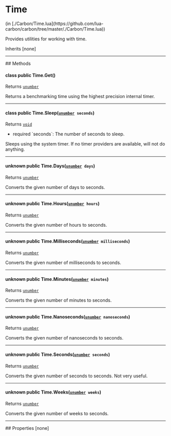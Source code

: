 <link href="../../style.css" rel="stylesheet" type="text/css"/>
<h1 class="class-title">Time</h1>
<span class="file-link">(in [./Carbon/Time.lua](https://github.com/lua-carbon/carbon/tree/master/./Carbon/Time.lua))</span><br/>

Provides utilities for working with time.

<span class="bold">Inherits [none]</span>

<hr />
## Methods
<h4 class="method-name"><span class="doc-scope doc-class">class</span> <span class="doc-visibility doc-public">public</span> Time.Get()</h4>
<p class="method-returns bold">Returns <code><a href="Types#unumber">unumber</a></code></p>
<ul class="doc-arg-list">

</ul>

Returns a benchmarking time using the highest precision internal timer.
<hr/>
<h4 class="method-name"><span class="doc-scope doc-class">class</span> <span class="doc-visibility doc-public">public</span> Time.Sleep(<code><a href="Types#unumber">unumber</a> seconds</code>)</h4>
<p class="method-returns bold">Returns <code><a href="Types#void">void</a></code></p>
<ul class="doc-arg-list">
<li><span class="doc-arg-level doc-required">required</span>  `seconds`: The number of seconds to sleep.</li>
</ul>

Sleeps using the system timer.
If no timer providers are available, will not do anything.
<hr/>
<h4 class="method-name"><span class="doc-unknown">unknown</span> <span class="doc-visibility doc-public">public</span> Time.Days(<code><a href="Types#unumber">unumber</a> days</code>)</h4>
<p class="method-returns bold">Returns <code><a href="Types#unumber">unumber</a></code></p>
<ul class="doc-arg-list">

</ul>

Converts the given number of days to seconds.
<hr/>
<h4 class="method-name"><span class="doc-unknown">unknown</span> <span class="doc-visibility doc-public">public</span> Time.Hours(<code><a href="Types#unumber">unumber</a> hours</code>)</h4>
<p class="method-returns bold">Returns <code><a href="Types#unumber">unumber</a></code></p>
<ul class="doc-arg-list">

</ul>

Converts the given number of hours to seconds.
<hr/>
<h4 class="method-name"><span class="doc-unknown">unknown</span> <span class="doc-visibility doc-public">public</span> Time.Milliseconds(<code><a href="Types#unumber">unumber</a> milliseconds</code>)</h4>
<p class="method-returns bold">Returns <code><a href="Types#unumber">unumber</a></code></p>
<ul class="doc-arg-list">

</ul>

Converts the given number of milliseconds to seconds.
<hr/>
<h4 class="method-name"><span class="doc-unknown">unknown</span> <span class="doc-visibility doc-public">public</span> Time.Minutes(<code><a href="Types#unumber">unumber</a> minutes</code>)</h4>
<p class="method-returns bold">Returns <code><a href="Types#unumber">unumber</a></code></p>
<ul class="doc-arg-list">

</ul>

Converts the given number of minutes to seconds.
<hr/>
<h4 class="method-name"><span class="doc-unknown">unknown</span> <span class="doc-visibility doc-public">public</span> Time.Nanoseconds(<code><a href="Types#unumber">unumber</a> nanoseconds</code>)</h4>
<p class="method-returns bold">Returns <code><a href="Types#unumber">unumber</a></code></p>
<ul class="doc-arg-list">

</ul>

Converts the given number of nanoseconds to seconds.
<hr/>
<h4 class="method-name"><span class="doc-unknown">unknown</span> <span class="doc-visibility doc-public">public</span> Time.Seconds(<code><a href="Types#unumber">unumber</a> seconds</code>)</h4>
<p class="method-returns bold">Returns <code><a href="Types#unumber">unumber</a></code></p>
<ul class="doc-arg-list">

</ul>

Converts the given number of seconds to seconds.
Not very useful.
<hr/>
<h4 class="method-name"><span class="doc-unknown">unknown</span> <span class="doc-visibility doc-public">public</span> Time.Weeks(<code><a href="Types#unumber">unumber</a> weeks</code>)</h4>
<p class="method-returns bold">Returns <code><a href="Types#unumber">unumber</a></code></p>
<ul class="doc-arg-list">

</ul>

Converts the given number of weeks to seconds.

<hr />
## Properties
[none]